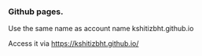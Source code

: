 ### Github pages.

Use the same name as account name
kshitizbht.github.io

Access it via
https://kshitizbht.github.io/


